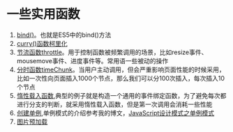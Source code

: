 # 一些实用函数
1. [bind()](https://github.com/HarderK/myFunctions/blob/master/Bind.js)。也就是ES5中的bind()方法
2. [curry()函数柯里化](https://github.com/HarderK/myFunctions/blob/master/Curry.js)
3. [节流函数throttle](https://github.com/HarderK/myFunctions/blob/master/Throttle.js)。用于控制函数被频繁调用的场景，比如resize事件、mousemove事件、进度事件等。常用语一些被动的操作
4. [分时函数timeChunk](https://github.com/HarderK/myFunctions/blob/master/TimeChunk.js)。当用户主动调用，但会严重影响页面性能的时候采用，比如一次性向页面插入1000个节点，那么我们可以分100次插入，每次插入10个节点
5. [惰性载入函数](https://github.com/HarderK/myFunctions/blob/master/addEvent.js),典型的例子就是构造一个通用的事件绑定函数，为了避免每次都进行分支的判断，就采用惰性载入函数，但是第一次调用会消耗一些性能
6. [创建单例](https://github.com/HarderK/myFunctions/blob/master/CreateSingle.js),单例模式的介绍参考我的博文，[JavaScript设计模式之单例模式](http://www.harderk.com/2017/05/13/JavaScript%E8%AE%BE%E8%AE%A1%E6%A8%A1%E5%BC%8F%E4%B9%8B%E5%8D%95%E4%BE%8B%E6%A8%A1%E5%BC%8F/#more)
7. [图片预加载](https://github.com/HarderK/myFunctions/blob/master/PreloadImage.js)